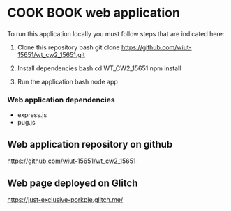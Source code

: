 # COOK BOOK web application

###
To run this application locally you must follow steps that are indicated here:

1. Clone this repository 
bash 
git clone https://github.com/wiut-15651/wt_cw2_15651.git


2. Install dependencies
bash
cd WT_CW2_15651
npm install 


3. Run the application 
 bash
 node app


### Web application dependencies
- express.js
- pug.js


## Web application repository on github
https://github.com/wiut-15651/wt_cw2_15651


## Web page deployed on Glitch
https://just-exclusive-porkpie.glitch.me/
